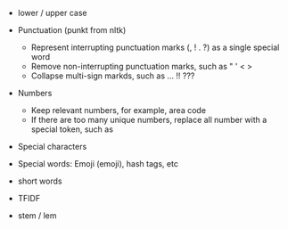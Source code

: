 * lower / upper case
* Punctuation (punkt from nltk)
    * Represent interrupting punctuation marks (, ! . ?) as a single special word
    * Remove non-interrupting punctuation marks, such as " ' < >
    * Collapse multi-sign markds, such as ... !! ???
* Numbers
    * Keep relevant numbers, for example, area code
    * If there are too many unique numbers, replace all number with a special token, such as </NUMBER>
* Special characters
* Special words: Emoji (emoji), hash tags, etc

* short words
* TFIDF
* stem / lem